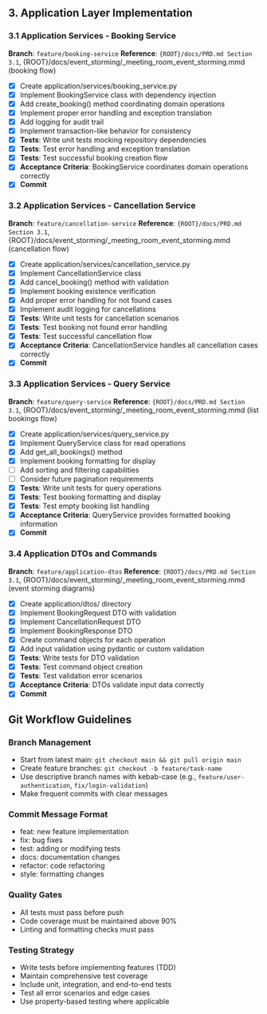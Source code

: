 ## 3. Application Layer Implementation

### 3.1 Application Services - Booking Service
**Branch**: `feature/booking-service`
**Reference**: `{ROOT}/docs/PRD.md Section 3.1`, {ROOT}/docs/event_storming/_meeting_room_event_storming.mmd (booking flow)

- [x] Create application/services/booking_service.py
- [x] Implement BookingService class with dependency injection
- [x] Add create_booking() method coordinating domain operations
- [x] Implement proper error handling and exception translation
- [x] Add logging for audit trail
- [x] Implement transaction-like behavior for consistency
- [x] **Tests**: Write unit tests mocking repository dependencies
- [x] **Tests**: Test error handling and exception translation
- [x] **Tests**: Test successful booking creation flow
- [x] **Acceptance Criteria**: BookingService coordinates domain operations correctly
- [x] **Commit**

### 3.2 Application Services - Cancellation Service
**Branch**: `feature/cancellation-service`
**Reference**: `{ROOT}/docs/PRD.md Section 3.1`, {ROOT}/docs/event_storming/_meeting_room_event_storming.mmd (cancellation flow)

- [x] Create application/services/cancellation_service.py
- [x] Implement CancellationService class
- [x] Add cancel_booking() method with validation
- [x] Implement booking existence verification
- [x] Add proper error handling for not found cases
- [x] Implement audit logging for cancellations
- [x] **Tests**: Write unit tests for cancellation scenarios
- [x] **Tests**: Test booking not found error handling
- [x] **Tests**: Test successful cancellation flow
- [x] **Acceptance Criteria**: CancellationService handles all cancellation cases correctly
- [x] **Commit**

### 3.3 Application Services - Query Service
**Branch**: `feature/query-service`
**Reference**: `{ROOT}/docs/PRD.md Section 3.1`, {ROOT}/docs/event_storming/_meeting_room_event_storming.mmd (list bookings flow)

- [x] Create application/services/query_service.py
- [x] Implement QueryService class for read operations
- [x] Add get_all_bookings() method
- [x] Implement booking formatting for display
- [ ] Add sorting and filtering capabilities
- [ ] Consider future pagination requirements
- [x] **Tests**: Write unit tests for query operations
- [x] **Tests**: Test booking formatting and display
- [x] **Tests**: Test empty booking list handling
- [x] **Acceptance Criteria**: QueryService provides formatted booking information
- [x] **Commit**

### 3.4 Application DTOs and Commands
**Branch**: `feature/application-dtos`
**Reference**: `{ROOT}/docs/PRD.md Section 3.1`, {ROOT}/docs/event_storming/_meeting_room_event_storming.mmd (event storming diagrams)

- [x] Create application/dtos/ directory
- [x] Implement BookingRequest DTO with validation
- [x] Implement CancellationRequest DTO
- [x] Implement BookingResponse DTO
- [x] Create command objects for each operation
- [x] Add input validation using pydantic or custom validation
- [x] **Tests**: Write tests for DTO validation
- [x] **Tests**: Test command object creation
- [x] **Tests**: Test validation error scenarios
- [x] **Acceptance Criteria**: DTOs validate input data correctly
- [x] **Commit**

## Git Workflow Guidelines

### Branch Management
- Start from latest main: `git checkout main && git pull origin main`
- Create feature branches: `git checkout -b feature/task-name`
- Use descriptive branch names with kebab-case (e.g., `feature/user-authentication`, `fix/login-validation`)
- Make frequent commits with clear messages

### Commit Message Format
- feat: new feature implementation
- fix: bug fixes
- test: adding or modifying tests
- docs: documentation changes
- refactor: code refactoring
- style: formatting changes

### Quality Gates
- All tests must pass before push
- Code coverage must be maintained above 90%
- Linting and formatting checks must pass

### Testing Strategy
- Write tests before implementing features (TDD)
- Maintain comprehensive test coverage
- Include unit, integration, and end-to-end tests
- Test all error scenarios and edge cases
- Use property-based testing where applicable
